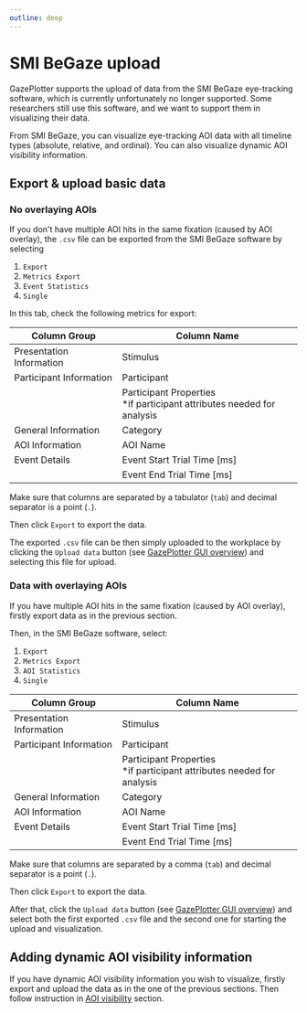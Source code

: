 ```yaml
---
outline: deep
---
```


# SMI BeGaze upload
GazePlotter supports the upload of data from the SMI BeGaze eye-tracking software, which is currently unfortunately no longer supported. Some researchers still use this software, and we want to support them in visualizing their data.

From SMI BeGaze, you can visualize eye-tracking AOI data with all timeline types (absolute, relative, and ordinal). You can also visualize dynamic AOI visibility information.

## Export & upload basic data
### No overlaying AOIs
If you don't have multiple AOI hits in the same fixation (caused by AOI overlay), the `.csv` file can be exported from the SMI BeGaze software by selecting
1. `Export`
2. `Metrics Export`
3. `Event Statistics`
4. `Single`

In this tab, check the following metrics for export:

| Column Group             | Column Name                                                              |
|--------------------------|--------------------------------------------------------------------------|
| Presentation Information | Stimulus                                                                 |
| Participant Information  | Participant                                                              |
|                          | Participant Properties<br>*if participant attributes needed for analysis |
| General Information      | Category                                                                 |
| AOI Information          | AOI Name                                                                 |
| Event Details            | Event Start Trial Time [ms]                                              |
|                          | Event End Trial Time [ms]                                                |

Make sure that columns are separated by a tabulator (`tab`) and decimal separator is a point (`.`).

Then click `Export` to export the data.

The exported `.csv` file can be then simply uploaded to the workplace by clicking the `Upload data` button (see [GazePlotter GUI overview](/basic/)) and selecting this file for upload.

### Data with overlaying AOIs
If you have multiple AOI hits in the same fixation (caused by AOI overlay), firstly export data as in the previous section. 

Then, in the SMI BeGaze software, select:
1. `Export`
2. `Metrics Export`
3. `AOI Statistics`
4. `Single`

| Column Group             | Column Name                                                              |
|--------------------------|--------------------------------------------------------------------------|
| Presentation Information | Stimulus                                                                 |
| Participant Information  | Participant                                                              |
|                          | Participant Properties<br>*if participant attributes needed for analysis |
| General Information      | Category                                                                 |
| AOI Information          | AOI Name                                                                 |
| Event Details            | Event Start Trial Time [ms]                                              |
|                          | Event End Trial Time [ms]                                                |

Make sure that columns are separated by a comma (`tab`) and decimal separator is a point (`.`).

Then click `Export` to export the data.

After that, click the `Upload data` button (see [GazePlotter GUI overview](/basic/)) and select both the first exported `.csv` file and the second one for starting the upload and visualization.

## Adding dynamic AOI visibility information
If you have dynamic AOI visibility information you wish to visualize, firstly export and upload the data as in the one of the previous sections. Then follow instruction in [AOI visibility](/basic/aoi-visibility/) section.


